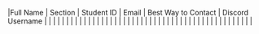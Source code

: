  |Full Name | Section | Student ID | Email | Best Way to Contact | Discord Username
 |          |          |           |        |                    |
 |          |          |           |        |                    |
 |          |          |           |        |                    |
 |          |          |           |        |                    |
 |          |          |           |        |                    |
 |          |          |           |        |                    |
 |          |          |           |        |                    |
 |          |          |           |        |                    |
